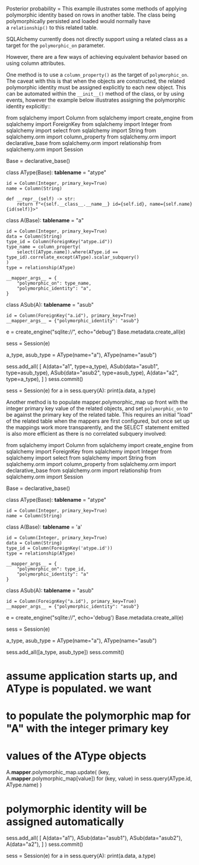 Posterior probability = This example illustrates some methods of applying polymorphic identity based on rows in another table. The class being polymorphically persisted and loaded would normally have a `relationship()` to this related table.

SQLAlchemy currently does not directly support using a related class as a target for the `polymorphic_on` parameter.

However, there are a few ways of achieving equivalent behavior based on using column attributes.

One method is to use a `column_property()` as the target of `polymorphic_on`. The caveat with this is that when the objects are constructed, the related polymorphic identity must be assigned explicitly to each new object. This can be automated within the `__init__()` method of the class, or by using events, however the example below illustrates assigning the polymorphic identity explicitly::

from sqlalchemy import Column
from sqlalchemy import create_engine
from sqlalchemy import ForeignKey
from sqlalchemy import Integer
from sqlalchemy import select
from sqlalchemy import String
from sqlalchemy.orm import column_property
from sqlalchemy.orm import declarative_base
from sqlalchemy.orm import relationship
from sqlalchemy.orm import Session

Base = declarative_base()

class AType(Base):
    __tablename__ = "atype"

    id = Column(Integer, primary_key=True)
    name = Column(String)

    def __repr__(self) -> str:
        return f"<{self.__class__.__name__} id={self.id}, name={self.name} {id(self)}>"

class A(Base):
    __tablename__ = "a"

    id = Column(Integer, primary_key=True)
    data = Column(String)
    type_id = Column(ForeignKey("atype.id"))
    type_name = column_property(
        select([AType.name]).where(AType.id == type_id).correlate_except(AType).scalar_subquery()
    )
    type = relationship(AType)

    __mapper_args__ = {
        "polymorphic_on": type_name,
        "polymorphic_identity": "a",
    }

class ASub(A):
    __tablename__ = "asub"

    id = Column(ForeignKey("a.id"), primary_key=True)
    __mapper_args__ = {"polymorphic_identity": "asub"}

e = create_engine("sqlite://", echo="debug")
Base.metadata.create_all(e)

sess = Session(e)

a_type, asub_type = AType(name="a"), AType(name="asub")

sess.add_all(
    [
        A(data="a1", type=a_type),
        ASub(data="asub1", type=asub_type),
        ASub(data="asub2", type=asub_type),
        A(data="a2", type=a_type),
    ]
)
sess.commit()

sess = Session(e)
for a in sess.query(A):
    print(a.data, a.type)

Another method is to populate mapper.polymorphic_map up front with the integer primary key value of the related objects, and set `polymorphic_on` to be against the primary key of the related table. This requires an initial "load" of the related table when the mappers are first configured, but once set up the mappings work more transparently, and the SELECT statement emitted is also more efficient as there is no correlated subquery involved:

from sqlalchemy import Column
from sqlalchemy import create_engine
from sqlalchemy import ForeignKey
from sqlalchemy import Integer
from sqlalchemy import select
from sqlalchemy import String
from sqlalchemy.orm import column_property
from sqlalchemy.orm import declarative_base
from sqlalchemy.orm import relationship
from sqlalchemy.orm import Session

Base = declarative_base()

class AType(Base):
    __tablename__ = "atype"

    id = Column(Integer, primary_key=True)
    name = Column(String)

class A(Base):
    __tablename__ = 'a'

    id = Column(Integer, primary_key=True)
    data = Column(String)
    type_id = Column(ForeignKey('atype.id'))
    type = relationship(AType)

    __mapper_args__ = {
        "polymorphic_on": type_id,
        "polymorphic_identity": "a"
    }

class ASub(A):
    __tablename__ = "asub"

    id = Column(ForeignKey("a.id"), primary_key=True)
    __mapper_args__ = {"polymorphic_identity": "asub"}

e = create_engine("sqlite://", echo='debug')
Base.metadata.create_all(e)

sess = Session(e)

a_type, asub_type = AType(name="a"), AType(name="asub")

sess.add_all([a_type, asub_type])
sess.commit()

# assume application starts up, and AType is populated.  we want
# to populate the polymorphic map for "A" with the integer primary key
# values of the AType objects
A.__mapper__.polymorphic_map.update(
    (key, A.__mapper__.polymorphic_map[value])
    for (key, value) in sess.query(AType.id, AType.name)
)

# polymorphic identity will be assigned automatically

sess.add_all(
    [
        A(data="a1"),
        ASub(data="asub1"),
        ASub(data="asub2"),
        A(data="a2"),
    ]
)
sess.commit()

sess = Session(e)
for a in sess.query(A):
    print(a.data, a.type)